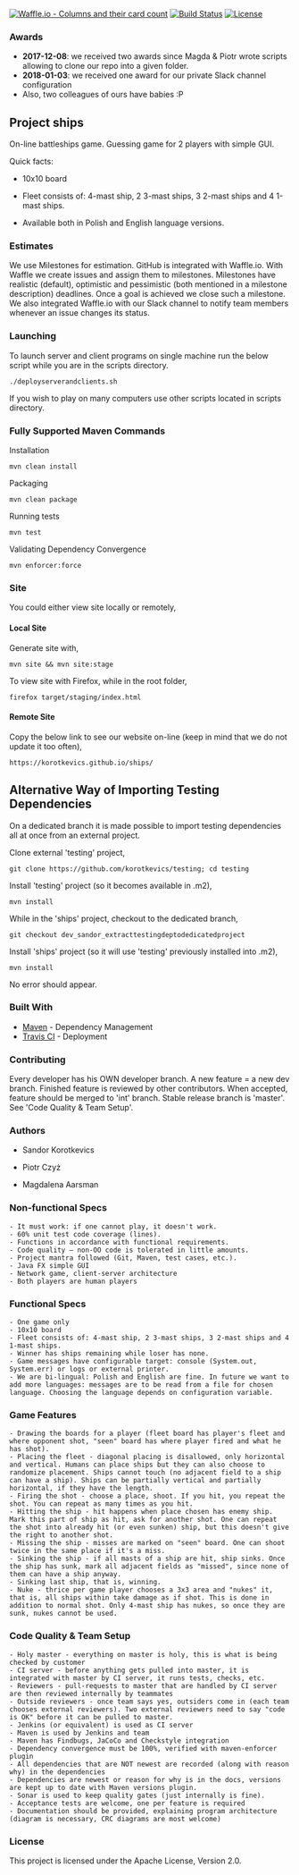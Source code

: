 [![Waffle.io - Columns and their card count](https://badge.waffle.io/korotkevics/ships.svg?columns=all)](https://waffle.io/korotkevics/ships)
[![Build Status](https://travis-ci.org/korotkevics/ships.svg?branch=int)](https://travis-ci.org/korotkevics/ships)
[![License](http://img.shields.io/:license-Apache%202-red.svg)](http://www.apache.org/licenses/LICENSE-2.0.txt)

### Awards

 * **2017-12-08**: we received two awards since Magda & Piotr wrote scripts allowing to clone our repo into a given folder. 
 * **2018-01-03**: we received one award for our private Slack channel configuration  
 * Also, two colleagues of ours have babies :P

## Project ships

On-line battleships game. Guessing game for 2 players with simple GUI.

Quick facts:

* 10x10 board

* Fleet consists of: 4-mast ship, 2 3-mast ships, 3 2-mast ships and 4 1-mast ships.

* Available both in Polish and English language versions.

### Estimates

We use Milestones for estimation. GitHub is integrated with Waffle.io. With Waffle we create issues and assign them to milestones.
Milestones have realistic (default), optimistic and pessimistic (both mentioned in a milestone description) deadlines. Once a goal is achieved we close such a milestone.
We also integrated Waffle.io with our Slack channel to notify team members whenever an issue changes its status. 

### Launching 

To launch server and client programs on single machine run the below script while you are in the scripts directory.
    
    ./deployserverandclients.sh 

If you wish to play on many computers use other scripts located in scripts directory.

### Fully Supported Maven Commands 

Installation
    
    mvn clean install

Packaging

    mvn clean package

Running tests

    mvn test   

Validating Dependency Convergence

    mvn enforcer:force
    
### Site

You could either view site locally or remotely,

#### Local Site

Generate site with,

    mvn site && mvn site:stage

To view site with Firefox, while in the root folder,

    firefox target/staging/index.html 

#### Remote Site

Copy the below link to see our website on-line (keep in mind that we do not update it too often),

    https://korotkevics.github.io/ships/

## Alternative Way of Importing Testing Dependencies

On a dedicated branch it is made possible to import testing dependencies all at once from an external project.

Clone external 'testing' project,

    git clone https://github.com/korotkevics/testing; cd testing

Install 'testing' project (so it becomes available in .m2),

    mvn install

While in the 'ships' project, checkout to the dedicated branch,

    git checkout dev_sandor_extracttestingdeptodedicatedproject

Install 'ships' project (so it will use 'testing' previously installed into .m2),

    mvn install
    
No error should appear.

### Built With

* [Maven](https://maven.apache.org/) - Dependency Management
* [Travis CI](https://travis-ci.org) - Deployment

### Contributing

Every developer has his OWN developer branch. A new feature = a new dev branch. Finished feature is reviewed by other contributors. When accepted, feature should be merged to 'int' branch.
Stable release branch is 'master'. See 'Code Quality & Team Setup'.

### Authors

 * Sandor Korotkevics

 * Piotr Czyż

 * Magdalena Aarsman
 
### Non-functional Specs

    - It must work: if one cannot play, it doesn't work.
    - 60% unit test code coverage (lines).
    - Functions in accordance with functional requirements.
    - Code quality – non-OO code is tolerated in little amounts.
    - Project mantra followed (Git, Maven, test cases, etc.).
    - Java FX simple GUI
    - Network game, client-server architecture
    - Both players are human players

### Functional Specs
    
    - One game only
    - 10x10 board
    - Fleet consists of: 4-mast ship, 2 3-mast ships, 3 2-mast ships and 4 1-mast ships.
    - Winner has ships remaining while loser has none.
    - Game messages have configurable target: console (System.out, System.err) or logs or external printer.
    - We are bi-lingual: Polish and English are fine. In future we want to add more languages: messages are to be read from a file for chosen language. Choosing the language depends on configuration variable.

### Game Features

    - Drawing the boards for a player (fleet board has player's fleet and where opponent shot, "seen" board has where player fired and what he has shot).
    - Placing the fleet - diagonal placing is disallowed, only horizontal and vertical. Humans can place ships but they can also choose to randomize placement. Ships cannot touch (no adjacent field to a ship can have a ship). Ships can be partially vertical and partially horizontal, if they have the length.
    - Firing the shot - choose a place, shoot. If you hit, you repeat the shot. You can repeat as many times as you hit.
    - Hitting the ship - hit happens when place chosen has enemy ship. Mark this part of ship as hit, ask for another shot. One can repeat the shot into already hit (or even sunken) ship, but this doesn't give the right to another shot.
    - Missing the ship - misses are marked on "seen" board. One can shoot twice in the same place if it's a miss.
    - Sinking the ship - if all masts of a ship are hit, ship sinks. Once the ship has sunk, mark all adjacent fields as "missed", since none of them can have a ship anyway.
    - Sinking last ship, that is, winning.
    - Nuke - thrice per game player chooses a 3x3 area and "nukes" it, that is, all ships within take damage as if shot. This is done in addition to normal shot. Only 4-mast ship has nukes, so once they are sunk, nukes cannot be used.

### Code Quality & Team Setup

    - Holy master - everything on master is holy, this is what is being checked by customer
    - CI server - before anything gets pulled into master, it is integrated with master by CI server, it runs tests, checks, etc.
    - Reviewers - pull-requests to master that are handled by CI server are then reviewed internally by teammates
    - Outside reviewers - once team says yes, outsiders come in (each team chooses external reviewers). Two external reviewers need to say "code is OK" before it can be pulled to master.
    - Jenkins (or equivalent) is used as CI server
    - Maven is used by Jenkins and team
    - Maven has Findbugs, JaCoCo and Checkstyle integration
    - Dependency convergence must be 100%, verified with maven-enforcer plugin
    - All dependencies that are NOT newest are recorded (along with reason why) in the dependencies
    - Dependencies are newest or reason for why is in the docs, versions are kept up to date with Maven versions plugin.
    - Sonar is used to keep quality gates (just internally is fine).
    - Acceptance tests are welcome, one per feature is required
    - Documentation should be provided, explaining program architecture (diagram is necessary, CRC diagrams are most welcome)

### License

This project is licensed under the Apache License, Version 2.0.
